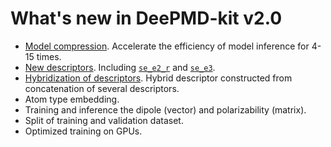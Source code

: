 # What's new in DeePMD-kit v2.0
* [Model compression](getting-started.md#compress-a-model). Accelerate the efficiency of model inference for 4-15 times.
* [New descriptors](getting-started.md#write-the-input-script). Including [`se_e2_r`](train-se-e2-r.md) and [`se_e3`](train-se-e3.md).
* [Hybridization of descriptors](train-hybrid.md). Hybrid descriptor constructed from concatenation of several descriptors.
* Atom type embedding.
* Training and inference the dipole (vector) and polarizability (matrix).
* Split of training and validation dataset.
* Optimized training on GPUs. 
